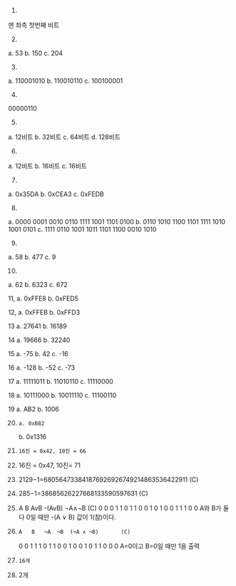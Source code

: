 1.
맨 좌측 첫번째 비트

2.
a. 53 
b. 150
c. 204

3.
a. 110001010
b. 110010110
c. 100100001

4.
00000110

5.
a. 12비트
b. 32비트
c. 64비트
d. 128비트

6.
a. 12비트
b. 16비트
c. 16비트

7.
a. 0x35DA
b. 0xCEA3
c. 0xFEDB

8.
a. 0000 0001 0010 0110 1111 1001 1101 0100
b. 0110 1010 1100 1101 1111 1010 1001 0101
c. 1111 0110 1001 1011 1101 1100 0010 1010

9.
a. 58
b. 477
c. 9

10.
a. 62
b. 6323
c. 672

11,	a. 0xFFE8
	b. 0xFED5

12,	a. 0xFFEB
	b. 0xFFD3


13	a. 27641
	b. 16189

14	a. 19666
	b. 32240

15	a. -75
	b. 42
	c. -16


16	a. -128
	b. -52
	c. -73

17	a. 11111011
	b. 11010110
	c. 11110000

18	a. 10111000
	b. 10011110
	c. 11100110

19	a. AB2
	b. 1006

20. 	a. 0xB82
	b. 0x1316

21. 	16진 = 0x42, 10진 = 66

22.	16진 = 0x47, 10진= 71

23.	2129−1=680564733841876926926749214863536422911	(C)

24.	285−1=38685626227668133590597631	(C)

25.	A	B	AvB	-(AvB)		¬A∧¬B	(C)
	0	0	 0	    1		   1
	0	1	 1	    0		   0
	1	0	 1	    0		   0
	1	1	 1	    0		   0
	A와 B가 둘 다 0일 때만 -(A ∨ B) 값이 1(참)이다.

26. 	A	B	¬A	¬B	(¬A ∧ ¬B)		(C)
	0	0	 1	 1		1
	0	1	1	 0		0
	1	0	0	 1		0
	1	1	0	 0		0
	A=0이고 B=0일 때만 1을 출력


27. 	16개

28.	2개